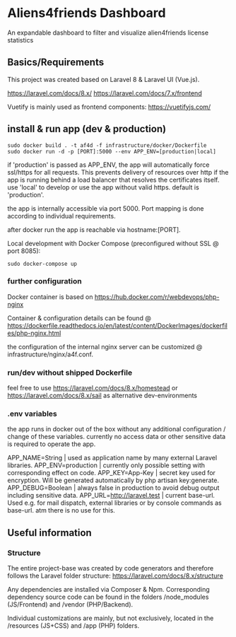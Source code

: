
#  Aliens4friends Dashboard
An expandable dashboard to filter and visualize alien4friends license statistics

## Basics/Requirements

This project was created based on Laravel 8 & Laravel UI (Vue.js).

https://laravel.com/docs/8.x/
https://laravel.com/docs/7.x/frontend

Vuetify is mainly used as frontend components: https://vuetifyjs.com/

## install & run app (dev & production)

	sudo docker build . -t af4d -f infrastructure/docker/Dockerfile
	sudo docker run -d -p [PORT]:5000 --env APP_ENV=[production|local]

if 'production' is passed as APP_ENV, the app will automatically force ssl/https for all requests. This prevents delivery of resources over http if the app is running behind a load balancer that resolves the certificates itself. use 'local' to develop or use the app without valid https. default is 'production'.

the app is internally accessible via port 5000. Port mapping is done according to individual requirements.

after docker run the app is reachable via hostname:[PORT].

Local development with Docker Compose (preconfigured without SSL @ port 8085):

	sudo docker-compose up

### further configuration

Docker container is based on https://hub.docker.com/r/webdevops/php-nginx

Container & configuration details can be found @ https://dockerfile.readthedocs.io/en/latest/content/DockerImages/dockerfiles/php-nginx.html

the configuration of the internal nginx server can be customized @ infrastructure/nginx/a4f.conf.

### run/dev without shipped Dockerfile

feel free to use https://laravel.com/docs/8.x/homestead or https://laravel.com/docs/8.x/sail as alternative dev-environments

### .env variables

the app runs in docker out of the box without any additional configuration / change of these variables.
currently no access data or other sensitive data is required to operate the app.

APP_NAME=String | used as application name by many external Laravel libraries.
APP_ENV=production | currently only possible setting with corresponding effect on code.
APP_KEY=App-Key | secret key used for encryption. Will be generated automatically by php artisan key:generate.
APP_DEBUG=Boolean | always false in production to avoid debug output including sensitive data.
APP_URL=http://laravel.test | current base-url. Used e.g. for mail dispatch, external libraries or by console commands as base-url. atm there is no use for this.

## Useful information

### Structure

The entire project-base was created by code generators and therefore follows the Laravel folder structure: https://laravel.com/docs/8.x/structure

Any dependencies are installed via Composer & Npm. Corresponding dependency source code can be found in the folders /node_modules (JS/Frontend) and /vendor (PHP/Backend).

Individual customizations are mainly, but not exclusively, located in the /resources (JS+CSS) and /app (PHP) folders.
